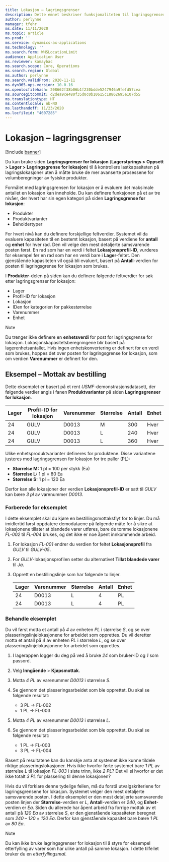 ```yaml
---
title: Lokasjon – lagringsgrenser
description: Dette emnet beskriver funksjonaliteten til lagringsgrenser for lokasjon.
author: perlynne
manager: tfehr
ms.date: 11/11/2020
ms.topic: article
ms.prod: ''
ms.service: dynamics-ax-applications
ms.technology: ''
ms.search.form: WHSLocationLimit
audience: Application User
ms.reviewer: kamaybac
ms.search.scope: Core, Operations
ms.search.region: Global
ms.author: perlynne
ms.search.validFrom: 2020-11-11
ms.dyn365.ops.version: 10.0.16
ms.openlocfilehash: 208662f38b06b1f230bdde5247946a9fefd57cea
ms.sourcegitcommit: d2dea9ce480f35d0c0b10615c18862695e107d55
ms.translationtype: HT
ms.contentlocale: nb-NO
ms.lasthandoff: 11/23/2020
ms.locfileid: "4607285"
---
```

# <a name="location-stocking-limits"></a>Lokasjon – lagringsgrenser

[!include [banner](../includes/banner.md)]

Du kan bruke siden **Lagringsgrenser for lokasjon** (**Lagerstyrings \> Oppsett \> Lager \> Lagringsgrense for lokasjon**) til å kontrollere lastkapasiteten på lagringslokasjoner uten å måtte bruke de mer avanserte prosessene for volumberegninger av fysiske produkter.

Formålet med lagringsgrensen for lokasjon er å evaluere det maksimale antallet en lokasjon kan inneholde. Du kan definere funksjonen på et av tre nivåer, der hvert har sin egen kategori på siden **Lagringsgrense for lokasjon**:

- Produkter
- Produktvarianter
- Beholdertyper

For hvert nivå kan du definere forskjellige feltverdier. Systemet vil da evaluere kapasiteten til en bestemt lokasjon, basert på verdiene for **antall** og **enhet** for hver rad. Den vil velge den mest detaljerte samsvarende posten først. En rad som har en verdi i feltet **Lokasjonsprofil-ID**, vurderes for eksempel før en rad som har en verdi bare i **Lager**-feltet. Den gjenstående kapasiteten vil også bli evaluert, basert på **Antall**-verdien for posten til lagringsgrense for lokasjon som brukes.

I **Produkter**-delen på siden kan du definere følgende feltverdier for søk etter lagringsgrenser for lokasjon:

- Lager
- Profil-ID for lokasjon
- Lokasjon
- IDen for kategorien for pakkestørrelse
- Varenummer
- Enhet

> [!NOTE]
> Du trenger ikke definere en **enhetsverdi** for post for lagringsgrense for lokasjon. Lokasjonskapasitetsberegningene blir basert på lagerenhetsantallet. Hvis ingen enhetskonvertering er definert for en verdi som brukes, hoppes det over posten for lagringsgrense for lokasjon, som om verdien **Varenummer** er definert for den.

## <a name="example--purchase-order-receiving"></a>Eksempel – Mottak av bestilling

Dette eksemplet er basert på et rent *USMF*-demonstrasjonsdatasett, der følgende verdier angis i fanen **Produktvarianter** på siden **Lagringsgrenser for lokasjon**.

| Lager | Profil-ID for lokasjon | Varenummer | Størrelse | Antall | Enhet |
|-----------|---------------------|-------------|------|----------|------|
| 24        | GULV               | D0013       | M    | 300      | Hver   |
| 24        | GULV               | D0013       | L    | 240      | Hver   |
| 24        | GULV               | D0013       | L    | 360      | Hver   |

Ulike enhetsproduktvarianter defineres for produktene. Disse variantene justeres med lagringsgrensen for lokasjon for tre paller (PL):

- **Størrelse M:** 1 pl = 100 per stykk (Ea)
- **Størrelse L:** 1 pl = 80 Ea
- **Størrelse S:** 1 pl = 120 Ea

Derfor kan alle lokasjoner der verdien **Lokasjonsprofil-ID** er satt til *GULV* kan bære *3* *pl* av varenummer *D0013*.

### <a name="prepare-for-the-example"></a>Forberede for eksemplet

I dette eksemplet skal du kjøre en bestillingsmottaksflyt for to linjer. Du må imidlertid først oppdatere demodataene på følgende måte for å sikre at lokasjonene tillater at blandede varer utføres, bare de tomme lokasjonene *FL-002* til *FL-004* brukes, og det ikke er noe åpent innkommende arbeid.

1. For lokasjon *FL-001* endrer du verdien for feltet **Lokasjonsprofil** fra *GULV* til *GULV-05*.
1. For *GULV*-lokasjonsprofilen setter du alternativet **Tillat blandede varer** til *Ja*.
1. Opprett en bestillingslinje som har følgende to linjer.

    | Lager | Varenummer | Størrelse | Antall | Enhet |
    |-----------|-------------|------|----------|------|
    | 24        | D0013       | L    | 4        | PL   |
    | 24        | D0013       | L    | 4        | PL   |

### <a name="process-the-example"></a>Behandle eksemplet

Du vil først motta et antall på *4* av enheten *PL* i størrelse *S*, og se over plasseringslinjelokasjonene for arbeidet som opprettes. Du vil deretter motta et antall på *4* av enheten *PL* i størrelse *L*, og se over plasseringslinjelokasjonene for arbeidet som opprettes.

1. I lagerappen logger du deg på ved å bruke *24* som bruker-ID og *1* som passord.
1. Velg **Inngående** \> **Kjøpsmottak**.
1. Motta *4* *PL* av varenummer *D0013* i størrelse *S*.
1. Se gjennom det plasseringsarbeidet som ble opprettet. Du skal se følgende resultat:

    - 3 PL -\> FL-002
    - 1 PL -\> FL-003

1. Motta *4* *PL* av varenummer *D0013* i størrelse *L*.
1. Se gjennom det plasseringsarbeidet som ble opprettet. Du skal se følgende resultat:

    - 1 PL -\> FL-003
    - 3 PL -\> FL-004

Basert på resultatene kan du kanskje anta at systemet ikke kunne tildele riktige plasseringslokasjoner. Hvis ikke hvorfor førte systemet bare *1* *PL* av størrelse *L* til lokasjon *FL-003* i siste trinn, ikke *2* *PL*? Det vil si hvorfor er det ikke totalt *3* *PL* for plassering til denne lokasjonen?

Hvis du vil forklare denne tydelige feilen, må du forstå utvalgskriteriene for lagringsgrensene for lokasjon. Systemet velger den mest detaljerte samsvarende posten. I dette eksemplet er den mest detaljerte samsvarende posten linjen der **Størrelse**-verdien er *L*, **Antall**-verdien er *240*, og **Enhet**-verdien er *Ea*. Siden du allerede har åpent arbeid fra forrige mottak av et antall på *120* *Ea* av størrelse *S*, er den gjenstående kapasiteten beregnet som *240* – *120* = *120* *Ea*. Derfor kan gjenstående kapasitet bare bære *1* *PL* av *80* *Ea*.

> [!NOTE]
> Du kan ikke bruke lagringsgrenser for lokasjon til å styre for eksempel etterfylling av varer som har ulike antall på samme lokasjon. I dette tilfellet bruker du en *etterfyllingsmal*.
